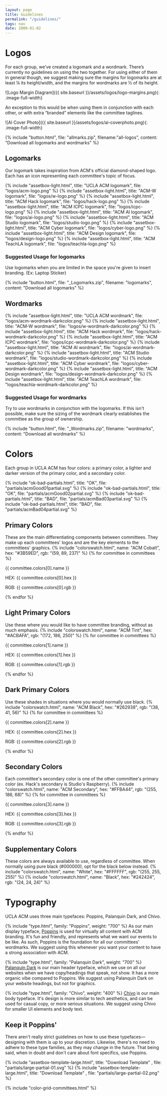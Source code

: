 ```yaml
---
layout: page
title: Guidelines
permalink: "/guidelines/"
tags: nav
date: 2000-01-02
---
```



# Logos #
For each group, we’ve created a logomark and a wordmark. There’s currently no guidelines on using the two together. For using either of them in general though, we suggest making sure the margins for logomarks are at least ¼ its height/width, and the margins for wordmarks are ½ of its height.

![Logo Margin Diagram]({{ site.baseurl }}/assets/logos/logo-margins.png){: .image-full-width}

An exception to this would be when using them in conjunction with each other, or with extra “branded” elements like the committee taglines.

![AI Cover Photo]({{ site.baseurl }}/assets/logos/ai-coverphoto.png){: .image-full-width}   

{% include "button.html", file: "allmarks.zip", filename:"all-logos", content: "Download all logomarks and wordmarks" %}

## Logomarks ##
Our logomark takes inspiration from ACM's official diamond-shaped logo. Each has an icon representing each committee's topic of focus.

{% include "assetbox-light.html", title: "UCLA ACM logomark", file: "logos/acm-logo.png" %}
{% include "assetbox-light.html", title: "ACM-W logomark", file: "logos/w-logo.png" %}
{% include "assetbox-light.html", title: "ACM Hack logomark", file: "logos/hack-logo.png" %}
{% include "assetbox-light.html", title: "ACM ICPC logomark", file: "logos/icpc-logo.png" %}
{% include "assetbox-light.html", title: "ACM AI logomark", file: "logos/ai-logo.png" %}
{% include "assetbox-light.html", title: "ACM Studio logomark", file: "logos/studio-logo.png" %}
{% include "assetbox-light.html", title: "ACM Cyber logomark", file: "logos/cyber-logo.png" %}
{% include "assetbox-light.html", title: "ACM Design logomark", file: "logos/design-logo.png" %}
{% include "assetbox-light.html", title: "ACM TeachLA logomark", file: "logos/teachla-logo.png" %}


### Suggested Usage for logomarks ###
Use logomarks when you are limited in the space you're given to insert branding. (Ex: Laptop Sticker)

{% include "button.html", file: "_Logomarks.zip", filename: "logomarks", content: "Download all logomarks" %}

## Wordmarks ##


{% include "assetbox-light.html", title: "UCLA ACM wordmark", file: "logos/acm-wordmark-darkcolor.png" %}
{% include "assetbox-light.html", title: "ACM-W wordmark", file: "logos/w-wordmark-darkcolor.png" %}
{% include "assetbox-light.html", title: "ACM Hack wordmark", file: "logos/hack-wordmark-darkcolor.png" %}
{% include "assetbox-light.html", title: "ACM ICPC wordmark", file: "logos/icpc-wordmark-darkcolor.png" %}
{% include "assetbox-light.html", title: "ACM AI wordmark", file: "logos/ai-wordmark-darkcolor.png" %}
{% include "assetbox-light.html", title: "ACM Studio wordmark", file: "logos/studio-wordmark-darkcolor.png" %}
{% include "assetbox-light.html", title: "ACM Cyber wordmark", file: "logos/cyber-wordmark-darkcolor.png" %}
{% include "assetbox-light.html", title: "ACM Design wordmark", file: "logos/design-wordmark-darkcolor.png" %}
{% include "assetbox-light.html", title: "ACM TeachLA wordmark", file: "logos/teachla-wordmark-darkcolor.png" %}


### Suggested Usage for wordmarks ###
Try to use wordmarks in conjunction with the logomarks. If this isn't possible, make sure the sizing of the wordmark clearly establishes the committee as the group of ownership.

{% include "button.html", file: "_Wordmarks.zip", filename: "wordmarks", content: "Download all wordmarks" %}


# Colors #
Each group in UCLA ACM has four colors: a primary color, a lighter and darker version of the primary color, and a secondary color. 

{% include "ok-bad-partials.html", title: "OK", file: "partials/acmGood01partial.svg" %}
{% include "ok-bad-partials.html", title: "OK", file: "partials/acmGood02partial.svg" %}
{% include "ok-bad-partials.html", title: "BAD", file: "partials/acmBad03partial.svg" %}
{% include "ok-bad-partials.html", title: "BAD", file: "partials/acmBad04partial.svg" %}

## Primary Colors ##
These are the main differentiating components between committees. They make up each committees' logos and are the key elements to the committees' graphics.
{% include "colorswatch.html", name: "ACM Cobalt", hex: "#3B59ED", rgb: "(59, 89, 237)" %}
{% for committee in committees %}
<div class="color-container">
    <div style="background-color: {{ committee.colors[0].hex }}" class="color"></div>
    <div class="color-label">
        <p class="color-name">{{ committee.colors[0].name }}</p>
        <p>HEX: {{ committee.colors[0].hex }}</p>
        <p>RGB: {{ committee.colors[0].rgb }}</p>
    </div>
</div>
{% endfor %}


## Light Primary Colors ##
Use these where you would like to have committee branding, without as much emphasis.
{% include "colorswatch.html", name: "ACM Tint", hex: "#ACBAFA", rgb: "(172, 186, 250)" %}
{% for committee in committees %}
<div class="color-container">
    <div style="background-color: {{ committee.colors[1].hex }}" class="color"></div>
    <div class="color-label">
        <p class="color-name">{{ committee.colors[1].name }}</p>
        <p>HEX: {{ committee.colors[1].hex }}</p>
        <p>RGB: {{ committee.colors[1].rgb }}</p>
    </div>
</div>
{% endfor %}


## Dark Primary Colors ##
Use these shades in situations where you would normally use black.
{% include "colorswatch.html", name: "ACM Black", hex: "#262938", rgb: "(38, 41, 56)" %}
{% for committee in committees %}
<div class="color-container">
    <div style="background-color: {{ committee.colors[2].hex }}" class="color"></div>
    <div class="color-label">
        <p class="color-name">{{ committee.colors[2].name }}</p>
        <p>HEX: {{ committee.colors[2].hex }}</p>
        <p>RGB: {{ committee.colors[2].rgb }}</p>
    </div>
</div>
{% endfor %}

## Secondary Colors ##
Each committee's secondary color is one of the other committee's primary color (ex. Hack's secondary is Studio's Raspberry). 
{% include "colorswatch.html", name: "ACM Secondary", hex: "#FFBA44", rgb: "(255, 186, 68)" %}
{% for committee in committees %}
<div class="color-container">
    <div style="background-color: {{ committee.colors[3].hex }}" class="color"></div>
    <div class="color-label">
        <p class="color-name">{{ committee.colors[3].name }}</p>
        <p>HEX: {{ committee.colors[3].hex }}</p>
        <p>RGB: {{ committee.colors[3].rgb }}</p>
    </div>
</div>
{% endfor %}

## Supplementary Colors ##
These colors are always available to use, regardless of committee. When normally using pure black (#000000), opt for the black below instead.
{% include "colorswatch.html", name: "White", hex: "#FFFFFF", rgb: "(255, 255, 255)" %}
{% include "colorswatch.html", name: "Black", hex: "#242424", rgb: "(24, 24, 24)" %}

# Typography #
UCLA ACM uses three main typefaces: Poppins, Palanquin Dark, and Chivo. 

{% include "type.html", family: "Poppins", weight: "700" %}
As our main display typeface, [Poppins](https://fonts.google.com/specimen/Poppins "Poppins on Google Fonts") is used for virtually all content with ACM branding. It's fun and friendly, and represents what we want our events to be like. As such, Poppins is the foundation for all our committees' wordmarks. We suggest using this whenever you want your content to have a strong association with ACM.

{% include "type.html", family: "Palanquin Dark", weight: "700" %}
[Palanquin Dark](https://fonts.google.com/specimen/Palanquin+Dark "Palanquin Dark on Google Fonts") is our main header typeface, which we use on all our websites when we have copy/headings that speak, not show. It has a more organic vibe compared to Poppins. We suggest using Palanquin Dark on your website headings, but not for graphics.

{% include "type.html", family: "Chivo", weight: "400" %}
[Chivo](https://fonts.google.com/specimen/Chivo "Chivo on Google Fonts") is our main body typeface. It's design is more similar to tech aesthetics, and can be used for casual copy, or more serious situations. We suggest using Chivo for smaller UI elements and body text.

## Keep it Poppins' ##
There aren't really strict guidelines on how to use these typefaces—designing with them is up to your discretion. Likewise, there's no need to adhere to these type families, as they may change in the future. That being said, when in doubt and don't care about font specifics, use Poppins.

{% include "assetbox-template-large.html", title: "Download Template" , file: "partials/large-partial-01.svg" %}
{% include "assetbox-template-large.html", title: "Download Template" , file: "partials/large-partial-02.png" %}

{% include "color-grid-committees.html" %}